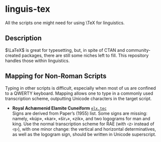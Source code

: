 # linguis-tex
All the scripts one might need for using \TeX for linguistics.

## Description
$\LaTeX$ is great for typesetting, but, in spite of CTAN and community-created 
packages, there are still some niches left to fill. This repository handles those within linguistics. 

## Mapping for Non-Roman Scripts

Typing in other scripts is difficult, especially when most of us are confined to
a QWERTY keyboard. Mapping allows one to type in a commonly used transcription
scheme, outputting Unicode characters in the target script.


*  **Royal Achæmenid Elamite Cuneiform** [`elx.tec`](mapping/elx.tec)</br>
   Signs are derived from Paper’s (1955) list. Some signs are missing: namely, «kúp», 
   «kar», «šir₇», «zik», and two logograms for man and king. Use the normal 
   transcription scheme for RAE (with ‹z› instead of ‹ṣ›), with one minor change: 
   the vertical and horizontal determinatives, as well as the logogram sign, 
   should be written in Unicode superscript.
